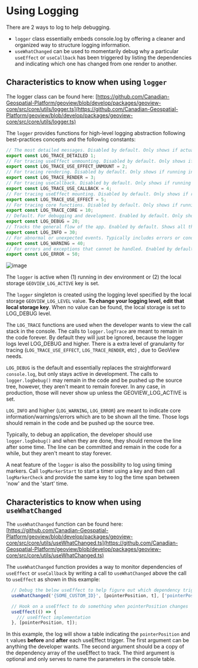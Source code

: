 # Using Logging #

There are 2 ways to log to help debugging.
- `logger` class essentially embeds console.log by offering a cleaner and organized way to structure logging information.
- `useWhatChanged` can be used to momentarily debug why a particular `useEffect` or `useCallback` has been triggered by listing the dependencies and indicating which one has changed from one render to another.

## Characteristics to know when using `logger` ##

The logger class can be found here:  [https://github.com/Canadian-Geospatial-Platform/geoview/blob/develop/packages/geoview-core/src/core/utils/logger.ts](https://github.com/Canadian-Geospatial-Platform/geoview/blob/develop/packages/geoview-core/src/core/utils/logger.ts)

The `logger` provides functions for high-level logging abstraction following best-practices concepts and the following constants:
```ts
// The most detailed messages. Disabled by default. Only shows if actually running in dev environment, never shown otherwise.
export const LOG_TRACE_DETAILED 1;
// For tracing useEffect unmounting. Disabled by default. Only shows if running in dev environment or GEOVIEW_LOG_ACTIVE key is set in local storage.
export const LOG_TRACE_USE_EFFECT_UNMOUNT = 2;
// For tracing rendering. Disabled by default. Only shows if running in dev environment or GEOVIEW_LOG_ACTIVE key is set in local storage.
export const LOG_TRACE_RENDER = 3;
// For tracing useCallback. Disabled by default. Only shows if running in dev environment or GEOVIEW_LOG_ACTIVE key is set in local storage.
export const LOG_TRACE_USE_CALLBACK = 4;
// For tracing useEffect mounting. Disabled by default. Only shows if running in dev environment or GEOVIEW_LOG_ACTIVE key is set in local storage.
export const LOG_TRACE_USE_EFFECT = 5;
// For tracing core functions. Disabled by default. Only shows if running in dev environment or GEOVIEW_LOG_ACTIVE key is set in local storage.
export const LOG_TRACE_CORE = 10;
// Default. For debugging and development. Enabled by default. Only shows if running in dev environment or GEOVIEW_LOG_ACTIVE key is set in local storage.
export const LOG_DEBUG = 20;
// Tracks the general flow of the app. Enabled by default. Shows all the time.
export const LOG_INFO = 30;
// For abnormal or unexpected events. Typically includes errors or conditions that don't cause the app to fail. Enabled by default. Shows all the time.
export const LOG_WARNING = 40;
// For errors and exceptions that cannot be handled. Enabled by default. Shows all the time.
export const LOG_ERROR = 50;
```
![image](https://github.com/Canadian-Geospatial-Platform/geoview/assets/3472990/0e9b93a7-c660-4768-ac8d-aa0b37f04d0b)

The `logger` is active when (1) running in dev environment or (2) the local storage `GEOVIEW_LOG_ACTIVE` key is set.

The `logger` singleton is created using the logging level specified by the local storage `GEOVIEW_LOG_LEVEL` value. __To change your logging level, edit that local storage key__. When no value can be found, the local storage is set to LOG_DEBUG level.

The `LOG_TRACE` functions are used when the developer wants to view the call stack in the console. The calls to `logger.logTrace` are meant to remain in the code forever. By default they will just be ignored, because the logger logs level LOG_DEBUG and higher. There is a extra level of granularity for tracing (`LOG_TRACE_USE_EFFECT`, `LOG_TRACE_RENDER`, etc) , due to GeoView needs.

`LOG_DEBUG` is the default and essentially replaces the straightforward `console.log`, but only stays active in development. The calls to `logger.logDebug()` may remain in the code and be pushed up the source tree, however, they aren't meant to remain forever. In any case, in production, those will never show up unless the GEOVIEW_LOG_ACTIVE is set.

`LOG_INFO` and higher (`LOG_WARNING`, `LOG_ERROR`) are meant to indicate core information/warnings/errors which are to be shown all the time. Those logs should remain in the code and be pushed up the source tree.

Typically, to debug an application, the developer should use `logger.logDebug()` and when they are done, they should remove the line after some time. The line can be committed and remain in the code for a while, but they aren't meant to stay forever.

A neat feature of the `logger` is also the possibility to log using timing markers. Call `logMarkerStart` to start a timer using a key and then call `logMarkerCheck` and provide the same key to log the time span between 'now' and the 'start' time.

## Characteristics to know when using `useWhatChanged` ##

The `useWhatChanged` function can be found here: [https://github.com/Canadian-Geospatial-Platform/geoview/blob/develop/packages/geoview-core/src/core/utils/useWhatChanged.ts](https://github.com/Canadian-Geospatial-Platform/geoview/blob/develop/packages/geoview-core/src/core/utils/useWhatChanged.ts)

The `useWhatChanged` function provides a way to monitor dependencies of `useEffect` or `useCallback` by writing a call to `useWhatChanged` above the call to `useEffect` as shown in this example:

```ts
  // Debug the below useEffect to help figure out which dependency triggered the useEffect
  useWhatChanged('{SOME_CUSTOM_ID}', [pointerPosition, t], ['pointerPosition', 't']);

  // Hook on a useEffect to do something when pointerPosition changes
  useEffect(() => {
    /// useEffect implementation
  }, [pointerPosition, t]);
```

In this example, the log will show a table indicating the `pointerPosition` and `t` values __before__ and __after__ each useEffect trigger. The first argument can be anything the developer wants. The second argument should be a copy of the dependency array of the useEffect to track. The third argument is optional and only serves to name the parameters in the console table.
